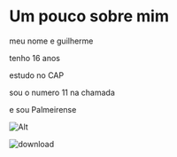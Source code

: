 # Um pouco sobre mim 
meu nome e guilherme 

tenho 16 anos 

estudo no CAP

sou o numero 11 na chamada 

e sou Palmeirense 

![Alt](https://encrypted-tbn0.gstatic.com/images?q=tbn:ANd9GcR5aJlW16wtNNODZVfwK-QDgF626k8Eej0dUw&usqp=CAU)

![download](https://github.com/guilhermevacari/guilhermevacari/assets/140423498/b1e589c6-2fc1-4862-b5b0-a34f362f2190)
